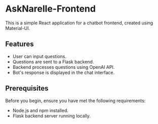 # AskNarelle-Frontend

This is a simple React application for a chatbot frontend, created using Material-UI.

## Features

- User can input questions.
- Questions are sent to a Flask backend.
- Backend processes questions using OpenAI API.
- Bot's response is displayed in the chat interface.

## Prerequisites

Before you begin, ensure you have met the following requirements:

- Node.js and npm installed.
- Flask backend server running locally.



